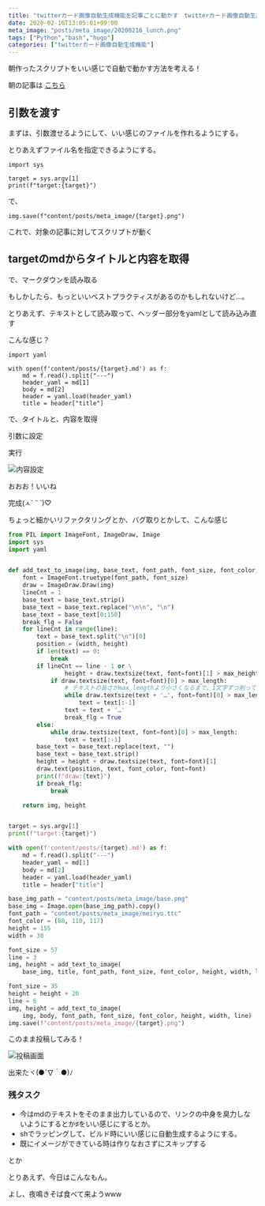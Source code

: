 ```yaml
---
title: "twitterカード画像自動生成機能を記事ごとに動かす　twitterカード画像自動生成機能④"
date: 2020-02-16T13:05:01+09:00
meta_image: "posts/meta_image/20200216_lunch.png"
tags: ["Python","bash","hugo"]
categories: ["twitterカード画像自動生成機能"]
---
```


朝作ったスクリプトをいい感じで自動で動かす方法を考える！

朝の記事は [こちら](../20200216_morning.html)

## 引数を渡す

まずは、引数渡せるようにして、いい感じのファイルを作れるようにする。

とりあえずファイル名を指定できるようにする。

```
import sys

target = sys.argv[1]
print(f"target:{target}")
```

で、

```
img.save(f"content/posts/meta_image/{target}.png")
```

これで、対象の記事に対してスクリプトが動く

## targetのmdからタイトルと内容を取得

で、マークダウンを読み取る

もしかしたら、もっといいベストプラクティスがあるのかもしれないけど…。

とりあえず、テキストとして読み取って、ヘッダー部分をyamlとして読み込み直す

こんな感じ？

```
import yaml

with open(f'content/posts/{target}.md') as f:
    md = f.read().split("---")
    header_yaml = md[1]
    body = md[2]
    header = yaml.load(header_yaml)
    title = header["title"]

```

で、タイトルと、内容を取得

引数に設定

実行

![内容設定](../img/twitter-card-create4.png)

おおお！いいね

完成(ㅅ´ ˘ `)♡

ちょっと細かいリファクタリングとか、バグ取りとかして、こんな感じ

```create_meta_image.py
from PIL import ImageFont, ImageDraw, Image
import sys
import yaml


def add_text_to_image(img, base_text, font_path, font_size, font_color, height, width, line=1, max_length=800, max_height=420):
    font = ImageFont.truetype(font_path, font_size)
    draw = ImageDraw.Draw(img)
    lineCnt = 1
    base_text = base_text.strip()
    base_text = base_text.replace("\n\n", "\n")
    base_text = base_text[0:150]
    break_flg = False
    for lineCnt in range(line):
        text = base_text.split("\n")[0]
        position = (width, height)
        if len(text) == 0:
            break
        if lineCnt == line - 1 or \
                height + draw.textsize(text, font=font)[1] > max_height:
            if draw.textsize(text, font=font)[0] > max_length:
                # テキストの長さがmax_lengthより小さくなるまで、1文字ずつ削っていく
                while draw.textsize(text + '…', font=font)[0] > max_length:
                    text = text[:-1]
                text = text + '…'
                break_flg = True
        else:
            while draw.textsize(text, font=font)[0] > max_length:
                text = text[:-1]
        base_text = base_text.replace(text, "")
        base_text = base_text.strip()
        height = height + draw.textsize(text, font=font)[1]
        draw.text(position, text, font_color, font=font)
        print(f"draw:{text}")
        if break_flg:
            break

    return img, height


target = sys.argv[1]
print(f"target:{target}")

with open(f'content/posts/{target}.md') as f:
    md = f.read().split("---")
    header_yaml = md[1]
    body = md[2]
    header = yaml.load(header_yaml)
    title = header["title"]

base_img_path = "content/posts/meta_image/base.png"
base_img = Image.open(base_img_path).copy()
font_path = "content/posts/meta_image/meiryo.ttc"
font_color = (88, 110, 117)
height = 155
width = 30

font_size = 57
line = 3
img, height = add_text_to_image(
    base_img, title, font_path, font_size, font_color, height, width, line)

font_size = 35
height = height + 20
line = 6
img, height = add_text_to_image(
    img, body, font_path, font_size, font_color, height, width, line)
img.save(f"content/posts/meta_image/{target}.png")

```

このまま投稿してみる！

![投稿画面](../img/twitter-card-create5.png)

出来たヾ(●´∇｀●)ﾉ

### 残タスク

* 今はmdのテキストをそのまま出力しているので、リンクの中身を臭力しないようにするとか♯をいい感じにするとか。
* shでラッピングして、ビルド時にいい感じに自動生成するようにする。
* 既にイメージができている時は作りなおさずにスキップする

とか

とりあえず、今日はこんなもん。

よし、夜鳴きそば食べて来ようwww